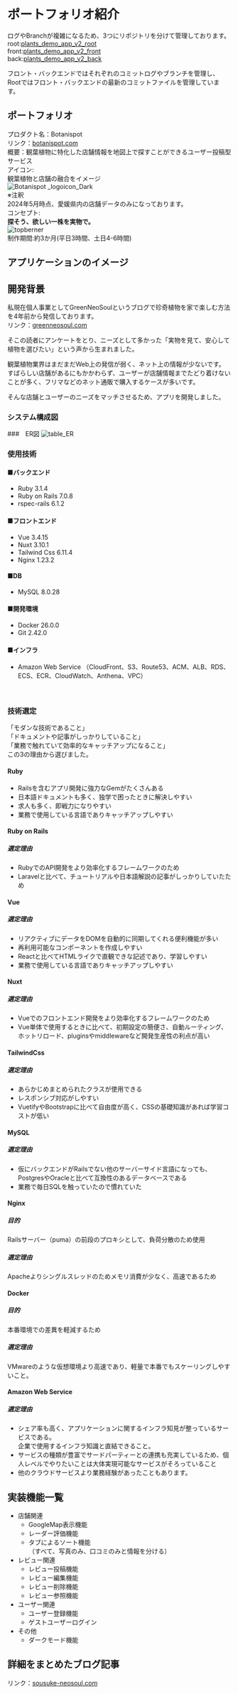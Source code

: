 # ポートフォリオ紹介

ログやBranchが複雑になるため、3つにリポジトリを分けて管理しております。  
root:[plants_demo_app_v2_root](https://github.com/sousukegit/plants_demo_app_v2_root)  
front:[plants_demo_app_v2_front](https://github.com/sousukegit/plants_demo_app_v2_front)  
back:[plants_demo_app_v2_back](https://github.com/sousukegit/plants_demo_app_v2_back)   

フロント・バックエンドではそれぞれのコミットログやブランチを管理し、  
Rootではフロント・バックエンドの最新のコミットファイルを管理しています。

## ポートフォリオ

プロダクト名：Botanispot  
リンク：[botanispot.com](https://botanispot.com)  
概要：観葉植物に特化した店舗情報を地図上で探すことができるユーザー投稿型サービス  
アイコン:  
観葉植物と店舗の融合をイメージ  
![Botanispot _logoicon_Dark](https://github.com/sousukegit/plants_demo_app_v2_root/assets/135125480/000be58c-8719-4704-96dc-c750b0e4b211)  
※注釈  
2024年5月時点、愛媛県内の店舗データのみになっております。  
コンセプト:  
__探そう、欲しい一株を実物で。__  
![topberner](https://github.com/sousukegit/plants_demo_app_v2_root/assets/135125480/3d101023-ac5d-4917-bfd9-0fdcea65f445)  
制作期間:約3か月(平日3時間、土日4-6時間)


##  アプリケーションのイメージ

## 開発背景

私現在個人事業としてGreenNeoSoulというブログで珍奇植物を家で楽しむ方法を4年前から発信しております。  
リンク：[greenneosoul.com](https://greenneosoul.com)

そこの読者にアンケートをとり、ニーズとして多かった「実物を見て、安心して植物を選びたい」という声から生まれました。

観葉植物業界はまだまだWeb上の発信が弱く、ネット上の情報が少ないです。
すばらしい店舗があるにもかかわらず、ユーザーが店舗情報までたどり着けないことが多く、フリマなどのネット通販で購入するケースが多いです。

そんな店舗とユーザーのニーズをマッチさせるため、アプリを開発しました。
### システム構成図

###　ER図
![table_ER](https://github.com/sousukegit/plants_demo_app_v2_root/assets/135125480/17f553d7-f9bd-495a-adf8-ac48eaf02941)

### 使用技術
#### ■バックエンド
* Ruby 3.1.4
* Ruby on Rails 7.0.8
* rspec-rails 6.1.2

#### ■フロントエンド
* Vue 3.4.15
* Nuxt 3.10.1
* Tailwind Css 6.11.4
* Nginx 1.23.2

#### ■DB
* MySQL 8.0.28

#### ■開発環境
* Docker 26.0.0
* Git 2.42.0

#### ■インフラ
* Amazon Web Service
（CloudFront、S3、Route53、ACM、ALB、RDS、ECS、ECR、CloudWatch、Anthena、VPC）

　
### 技術選定
「モダンな技術であること」  
「ドキュメントや記事がしっかりしていること」  
「業務で触れていて効率的なキャッチアップになること」  
この3の理由から選びました。

#### Ruby

* Railsを含むアプリ開発に強力なGemがたくさんある  
* 日本語ドキュメントも多く、独学で困ったときに解決しやすい  
* 求人も多く、即戦力になりやすい  
* 業務で使用している言語でありキャッチアップしやすい  

#### Ruby on Rails 

##### 選定理由
* RubyでのAPI開発をより効率化するフレームワークのため  
* Laravelと比べて、チュートリアルや日本語解説の記事がしっかりしていたため  

#### Vue 

##### 選定理由
* リアクティブにデータをDOMを自動的に同期してくれる便利機能が多い  
* 再利用可能なコンポーネントを作成しやすい  
* Reactと比べてHTMLライクで直観できな記述であり、学習しやすい  
* 業務で使用している言語でありキャッチアップしやすい  

#### Nuxt 

##### 選定理由
* Vueでのフロントエンド開発をより効率化するフレームワークのため  
* Vue単体で使用するときに比べて、初期設定の簡便さ、自動ルーティング、ホットリロード、pluginsやmiddlewareなど開発生産性の利点が高い

#### TailwindCss 

##### 選定理由
* あらかじめまとめられたクラスが使用できる  
* レスポンシブ対応がしやすい  
* VuetifyやBootstrapに比べて自由度が高く、CSSの基礎知識があれば学習コストが低い 

#### MySQL

##### 選定理由
* 仮にバックエンドがRailsでない他のサーバーサイド言語になっても、PostgresやOracleと比べて互換性のあるデータベースである
* 業務で毎日SQLを触っていたので慣れていた

#### Nginx 
##### 目的
Railsサーバー（puma）の前段のプロキシとして、負荷分散のため使用

##### 選定理由
Apacheよりシングルスレッドのためメモリ消費が少なく、高速であるため

#### Docker 
##### 目的
本番環境での差異を軽減するため  
##### 選定理由

VMwareのような仮想環境より高速であり、軽量で本番でもスケーリングしやすいこと。

#### Amazon Web Service  

##### 選定理由
* シェア率も高く、アプリケーションに関するインフラ知見が整っているサービスである。  
 企業で使用するインフラ知識と直結できること。   
* サービスの種類が豊富でサードパーティーとの連携も充実しているため、個人レベルでやりたいことは大体実現可能なサービスがそろっていること  
* 他のクラウドサービスより業務経験があったこともあります。  


## 実装機能一覧
* 店舗関連  
    * GoogleMap表示機能  
    * レーダー評価機能  
    * タブによるソート機能  
    （すべて、写真のみ、口コミのみと情報を分ける）  
* レビュー関連  
    * レビュー投稿機能  
    * レビュー編集機能  
    * レビュー削除機能  
    * レビュー参照機能  
* ユーザー関連  
    * ユーザー登録機能  
    * ゲストユーザーログイン  
* その他  
    * ダークモード機能  

## 詳細をまとめたブログ記事
リンク：[sousuke-neosoul.com](https://sousuke-neosoul.com/sousuke_portfolio_botanispot/)














